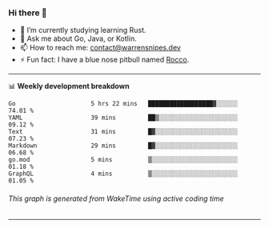 ### Hi there 👋

- 🌱 I’m currently studying learning Rust.
- 💬 Ask me about Go, Java, or Kotlin.
- 📫 How to reach me: contact@warrensnipes.dev
- ⚡ Fun fact: I have a blue nose pitbull named [Rocco](https://i.imgur.com/iLsSCKu.jpg).

-------

📊 **Weekly development breakdown**
<!--START_SECTION:waka-->

```text
Go                     5 hrs 22 mins   ██████████████████▓░░░░░░   74.01 %
YAML                   39 mins         ██▒░░░░░░░░░░░░░░░░░░░░░░   09.12 %
Text                   31 mins         █▓░░░░░░░░░░░░░░░░░░░░░░░   07.23 %
Markdown               29 mins         █▓░░░░░░░░░░░░░░░░░░░░░░░   06.68 %
go.mod                 5 mins          ▒░░░░░░░░░░░░░░░░░░░░░░░░   01.18 %
GraphQL                4 mins          ▒░░░░░░░░░░░░░░░░░░░░░░░░   01.05 %
```

<!--END_SECTION:waka-->
###### *This graph is generated from WakeTime using active coding time*
-------
